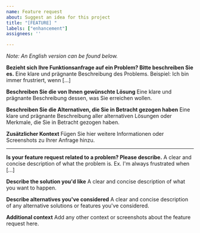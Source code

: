 ```yaml
---
name: Feature request
about: Suggest an idea for this project
title: "[FEATURE] "
labels: ["enhancement"]
assignees: ''

---
```


*Note: An English version can be found below.*

**Bezieht sich Ihre Funktionsanfrage auf ein Problem? Bitte beschreiben Sie es.**
Eine klare und prägnante Beschreibung des Problems. Beispiel: Ich bin immer frustriert, wenn [...]

**Beschreiben Sie die von Ihnen gewünschte Lösung**
Eine klare und prägnante Beschreibung dessen, was Sie erreichen wollen.

**Beschreiben Sie die Alternativen, die Sie in Betracht gezogen haben**
Eine klare und prägnante Beschreibung aller alternativen Lösungen oder Merkmale, die Sie in Betracht gezogen haben.

**Zusätzlicher Kontext**
Fügen Sie hier weitere Informationen oder Screenshots zu Ihrer Anfrage hinzu.

------------------------------------------------------------------------------------

**Is your feature request related to a problem? Please describe.**
A clear and concise description of what the problem is. Ex. I'm always frustrated when [...]

**Describe the solution you'd like**
A clear and concise description of what you want to happen.

**Describe alternatives you've considered**
A clear and concise description of any alternative solutions or features you've considered.

**Additional context**
Add any other context or screenshots about the feature request here.


